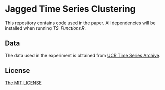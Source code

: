 # Jagged Time Series Clustering

This repository contains code used in the paper. All dependencies will be installed when running 
*TS_Functions.R*. 

## Data
The data used in the experiment is obtained from 
[UCR Time Series Archive](http://www.cs.ucr.edu/~eamonn/time_series_data/).

## License
[The MIT LICENSE](https://opensource.org/licenses/MIT)
